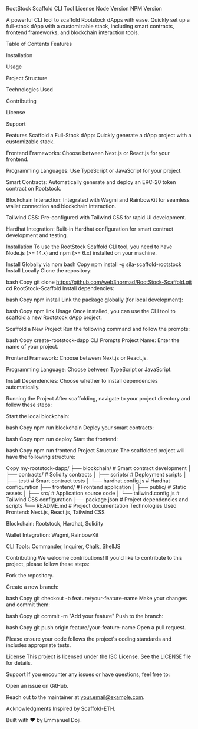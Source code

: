 RootStock Scaffold CLI Tool
License
Node Version
NPM Version

A powerful CLI tool to scaffold Rootstock dApps with ease. Quickly set up a full-stack dApp with a customizable stack, including smart contracts, frontend frameworks, and blockchain interaction tools.

Table of Contents
Features

Installation

Usage

Project Structure

Technologies Used

Contributing

License

Support

Features
Scaffold a Full-Stack dApp: Quickly generate a dApp project with a customizable stack.

Frontend Frameworks: Choose between Next.js or React.js for your frontend.

Programming Languages: Use TypeScript or JavaScript for your project.

Smart Contracts: Automatically generate and deploy an ERC-20 token contract on Rootstock.

Blockchain Interaction: Integrated with Wagmi and RainbowKit for seamless wallet connection and blockchain interaction.

Tailwind CSS: Pre-configured with Tailwind CSS for rapid UI development.

Hardhat Integration: Built-in Hardhat configuration for smart contract development and testing.

Installation
To use the RootStock Scaffold CLI tool, you need to have Node.js (>= 14.x) and npm (>= 6.x) installed on your machine.

Install Globally via npm
bash
Copy
npm install -g sila-scaffold-rootstock
Install Locally
Clone the repository:

bash
Copy
git clone https://github.com/web3normad/RootStock-Scaffold.git
cd RootStock-Scaffold
Install dependencies:

bash
Copy
npm install
Link the package globally (for local development):

bash
Copy
npm link
Usage
Once installed, you can use the CLI tool to scaffold a new Rootstock dApp project.

Scaffold a New Project
Run the following command and follow the prompts:

bash
Copy
create-rootstock-dapp
CLI Prompts
Project Name: Enter the name of your project.

Frontend Framework: Choose between Next.js or React.js.

Programming Language: Choose between TypeScript or JavaScript.

Install Dependencies: Choose whether to install dependencies automatically.

Running the Project
After scaffolding, navigate to your project directory and follow these steps:

Start the local blockchain:

bash
Copy
npm run blockchain
Deploy your smart contracts:

bash
Copy
npm run deploy
Start the frontend:

bash
Copy
npm run frontend
Project Structure
The scaffolded project will have the following structure:

Copy
my-rootstock-dapp/
├── blockchain/               # Smart contract development
│   ├── contracts/            # Solidity contracts
│   ├── scripts/              # Deployment scripts
│   ├── test/                 # Smart contract tests
│   └── hardhat.config.js     # Hardhat configuration
├── frontend/                 # Frontend application
│   ├── public/               # Static assets
│   ├── src/                  # Application source code
│   └── tailwind.config.js    # Tailwind CSS configuration
├── package.json              # Project dependencies and scripts
└── README.md                 # Project documentation
Technologies Used
Frontend: Next.js, React.js, Tailwind CSS

Blockchain: Rootstock, Hardhat, Solidity

Wallet Integration: Wagmi, RainbowKit

CLI Tools: Commander, Inquirer, Chalk, ShellJS

Contributing
We welcome contributions! If you'd like to contribute to this project, please follow these steps:

Fork the repository.

Create a new branch:

bash
Copy
git checkout -b feature/your-feature-name
Make your changes and commit them:

bash
Copy
git commit -m "Add your feature"
Push to the branch:

bash
Copy
git push origin feature/your-feature-name
Open a pull request.

Please ensure your code follows the project's coding standards and includes appropriate tests.

License
This project is licensed under the ISC License. See the LICENSE file for details.

Support
If you encounter any issues or have questions, feel free to:

Open an issue on GitHub.

Reach out to the maintainer at your.email@example.com.

Acknowledgments
Inspired by Scaffold-ETH.

Built with ❤️ by Emmanuel Doji.
